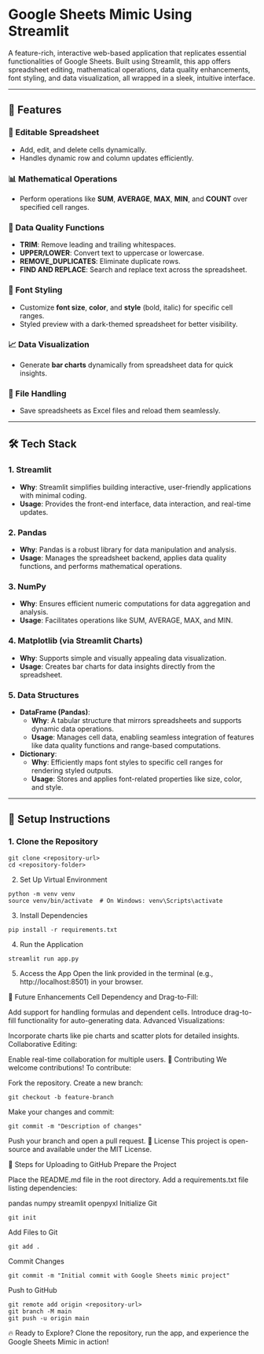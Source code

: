 # Google Sheets Mimic Using Streamlit

A feature-rich, interactive web-based application that replicates essential functionalities of Google Sheets. Built using Streamlit, this app offers spreadsheet editing, mathematical operations, data quality enhancements, font styling, and data visualization, all wrapped in a sleek, intuitive interface.

---

## 🚀 Features

### 📝 Editable Spreadsheet
- Add, edit, and delete cells dynamically.
- Handles dynamic row and column updates efficiently.

### 📊 Mathematical Operations
- Perform operations like **SUM**, **AVERAGE**, **MAX**, **MIN**, and **COUNT** over specified cell ranges.

### 🧹 Data Quality Functions
- **TRIM**: Remove leading and trailing whitespaces.
- **UPPER/LOWER**: Convert text to uppercase or lowercase.
- **REMOVE_DUPLICATES**: Eliminate duplicate rows.
- **FIND AND REPLACE**: Search and replace text across the spreadsheet.

### 🎨 Font Styling
- Customize **font size**, **color**, and **style** (bold, italic) for specific cell ranges.
- Styled preview with a dark-themed spreadsheet for better visibility.

### 📈 Data Visualization
- Generate **bar charts** dynamically from spreadsheet data for quick insights.

### 💾 File Handling
- Save spreadsheets as Excel files and reload them seamlessly.

---

## 🛠️ Tech Stack

### 1. **Streamlit**
   - **Why**: Streamlit simplifies building interactive, user-friendly applications with minimal coding.
   - **Usage**: Provides the front-end interface, data interaction, and real-time updates.

### 2. **Pandas**
   - **Why**: Pandas is a robust library for data manipulation and analysis.
   - **Usage**: Manages the spreadsheet backend, applies data quality functions, and performs mathematical operations.

### 3. **NumPy**
   - **Why**: Ensures efficient numeric computations for data aggregation and analysis.
   - **Usage**: Facilitates operations like SUM, AVERAGE, MAX, and MIN.

### 4. **Matplotlib (via Streamlit Charts)**
   - **Why**: Supports simple and visually appealing data visualization.
   - **Usage**: Creates bar charts for data insights directly from the spreadsheet.

### 5. **Data Structures**
   - **DataFrame (Pandas)**:
     - **Why**: A tabular structure that mirrors spreadsheets and supports dynamic data operations.
     - **Usage**: Manages cell data, enabling seamless integration of features like data quality functions and range-based computations.
   - **Dictionary**:
     - **Why**: Efficiently maps font styles to specific cell ranges for rendering styled outputs.
     - **Usage**: Stores and applies font-related properties like size, color, and style.

---

## 📖 Setup Instructions

### 1. **Clone the Repository**
```
git clone <repository-url>
cd <repository-folder>
```
2. Set Up Virtual Environment
```
python -m venv venv
source venv/bin/activate  # On Windows: venv\Scripts\activate
```
3. Install Dependencies
```
pip install -r requirements.txt
```
4. Run the Application
```
streamlit run app.py
```
5. Access the App
Open the link provided in the terminal (e.g., http://localhost:8501) in your browser.

🎯 Future Enhancements
Cell Dependency and Drag-to-Fill:

Add support for handling formulas and dependent cells.
Introduce drag-to-fill functionality for auto-generating data.
Advanced Visualizations:

Incorporate charts like pie charts and scatter plots for detailed insights.
Collaborative Editing:

Enable real-time collaboration for multiple users.
🤝 Contributing
We welcome contributions! To contribute:

Fork the repository.
Create a new branch:
```
git checkout -b feature-branch
```
Make your changes and commit:
```
git commit -m "Description of changes"
```
Push your branch and open a pull request.
📜 License
This project is open-source and available under the MIT License.

🔗 Steps for Uploading to GitHub
Prepare the Project

Place the README.md file in the root directory.
Add a requirements.txt file listing dependencies:

pandas
numpy
streamlit
openpyxl
Initialize Git

```
git init
```
Add Files to Git

```
git add .
```
Commit Changes

```
git commit -m "Initial commit with Google Sheets mimic project"
```
Push to GitHub

```
git remote add origin <repository-url>
git branch -M main
git push -u origin main
```
🔥 Ready to Explore?
Clone the repository, run the app, and experience the Google Sheets Mimic in action!








